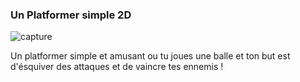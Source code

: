 ### Un Platformer simple 2D

![capture](https://github.com/user-attachments/assets/bd2a02da-f8cb-4e39-9770-9111b1345264)

Un platformer simple et amusant ou tu joues une balle et ton but est d'ésquiver des attaques et de vaincre tes ennemis !
